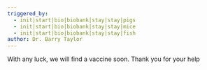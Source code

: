 ```yaml
---
triggered_by:
  - init|start|bio|biobank|stay|stay|pigs
  - init|start|bio|biobank|stay|stay|mice
  - init|start|bio|biobank|stay|stay|fish
author: Dr. Barry Taylor
---
```

With any luck, we will find a vaccine soon. Thank you for your help
